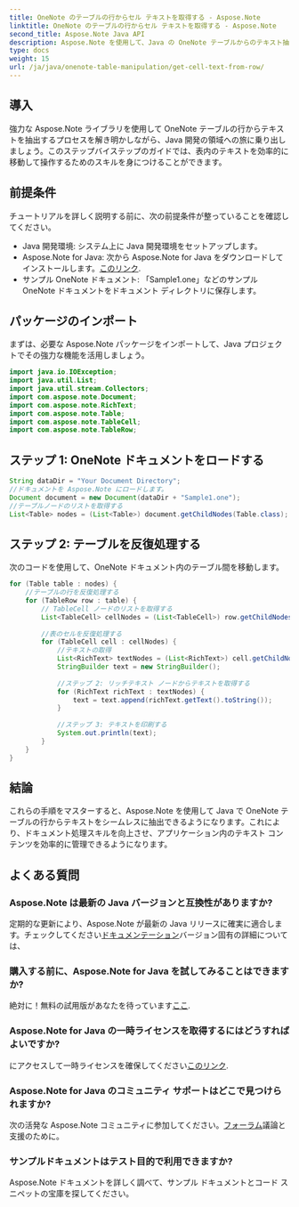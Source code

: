 ```yaml
---
title: OneNote のテーブルの行からセル テキストを取得する - Aspose.Note
linktitle: OneNote のテーブルの行からセル テキストを取得する - Aspose.Note
second_title: Aspose.Note Java API
description: Aspose.Note を使用して、Java の OneNote テーブルからのテキスト抽出の秘密を解き明かします。ステップバイステップのガイドに従って、文書処理スキルを向上させてください。
type: docs
weight: 15
url: /ja/java/onenote-table-manipulation/get-cell-text-from-row/
---
```

## 導入
強力な Aspose.Note ライブラリを使用して OneNote テーブルの行からテキストを抽出するプロセスを解き明かしながら、Java 開発の領域への旅に乗り出しましょう。このステップバイステップのガイドでは、表内のテキストを効率的に移動して操作するためのスキルを身につけることができます。
## 前提条件
チュートリアルを詳しく説明する前に、次の前提条件が整っていることを確認してください。
- Java 開発環境: システム上に Java 開発環境をセットアップします。
-  Aspose.Note for Java: 次から Aspose.Note for Java をダウンロードしてインストールします。[このリンク](https://releases.aspose.com/note/java/).
- サンプル OneNote ドキュメント: 「Sample1.one」などのサンプル OneNote ドキュメントをドキュメント ディレクトリに保存します。
## パッケージのインポート
まずは、必要な Aspose.Note パッケージをインポートして、Java プロジェクトでその強力な機能を活用しましょう。
```java
import java.io.IOException;
import java.util.List;
import java.util.stream.Collectors;
import com.aspose.note.Document;
import com.aspose.note.RichText;
import com.aspose.note.Table;
import com.aspose.note.TableCell;
import com.aspose.note.TableRow;
```
## ステップ 1: OneNote ドキュメントをロードする
```java
String dataDir = "Your Document Directory";
//ドキュメントを Aspose.Note にロードします。
Document document = new Document(dataDir + "Sample1.one");
//テーブルノードのリストを取得する
List<Table> nodes = (List<Table>) document.getChildNodes(Table.class);
```
## ステップ 2: テーブルを反復処理する
次のコードを使用して、OneNote ドキュメント内のテーブル間を移動します。
```java
for (Table table : nodes) {
    //テーブルの行を反復処理する
    for (TableRow row : table) {
        // TableCell ノードのリストを取得する
        List<TableCell> cellNodes = (List<TableCell>) row.getChildNodes(TableCell.class);
        
        //表のセルを反復処理する
        for (TableCell cell : cellNodes) {
            //テキストの取得
            List<RichText> textNodes = (List<RichText>) cell.getChildNodes(RichText.class);
            StringBuilder text = new StringBuilder();
            
            //ステップ 2: リッチテキスト ノードからテキストを取得する
            for (RichText richText : textNodes) {
                text = text.append(richText.getText().toString());
            }
            
            //ステップ 3: テキストを印刷する
            System.out.println(text);
        }
    }
}
```
## 結論
これらの手順をマスターすると、Aspose.Note を使用して Java で OneNote テーブルの行からテキストをシームレスに抽出できるようになります。これにより、ドキュメント処理スキルを向上させ、アプリケーション内のテキスト コンテンツを効率的に管理できるようになります。
## よくある質問
### Aspose.Note は最新の Java バージョンと互換性がありますか?
定期的な更新により、Aspose.Note が最新の Java リリースに確実に適合します。チェックしてください[ドキュメンテーション](https://reference.aspose.com/note/java/)バージョン固有の詳細については、
### 購入する前に、Aspose.Note for Java を試してみることはできますか?
絶対に！無料の試用版があなたを待っています[ここ](https://releases.aspose.com/).
### Aspose.Note for Java の一時ライセンスを取得するにはどうすればよいですか?
にアクセスして一時ライセンスを確保してください[このリンク](https://purchase.aspose.com/temporary-license/).
### Aspose.Note for Java のコミュニティ サポートはどこで見つけられますか?
次の活発な Aspose.Note コミュニティに参加してください。[フォーラム](https://forum.aspose.com/c/note/28)議論と支援のために。
### サンプルドキュメントはテスト目的で利用できますか?
Aspose.Note ドキュメントを詳しく調べて、サンプル ドキュメントとコード スニペットの宝庫を探してください。